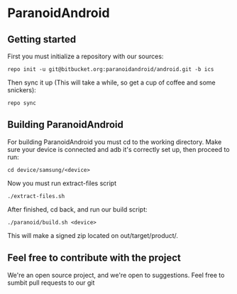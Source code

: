 ParanoidAndroid
===============

Getting started
---------------
First you must initialize a repository with our sources:

    repo init -u git@bitbucket.org:paranoidandroid/android.git -b ics

Then sync it up (This will take a while, so get a cup of coffee and some snickers):

    repo sync


Building ParanoidAndroid
------------------------

For building ParanoidAndroid you must cd to the working directory.
Make sure your device is connected and adb it's correctly set up, then proceed to run:

    cd device/samsung/<device>

Now you must run extract-files script

    ./extract-files.sh

After finished, cd back, and run our build script:

    ./paranoid/build.sh <device>


This will make a signed zip located on out/target/product/<device>.

Feel free to contribute with the project
----------------------------------------

We're an open source project, and we're open to suggestions. Feel free to sumbit pull requests to our git



